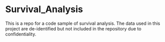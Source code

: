 # Survival_Analysis
This is a repo for a code sample of survival analysis.
The data used in this project are de-identified but not included in the repository due to confidentiality.
